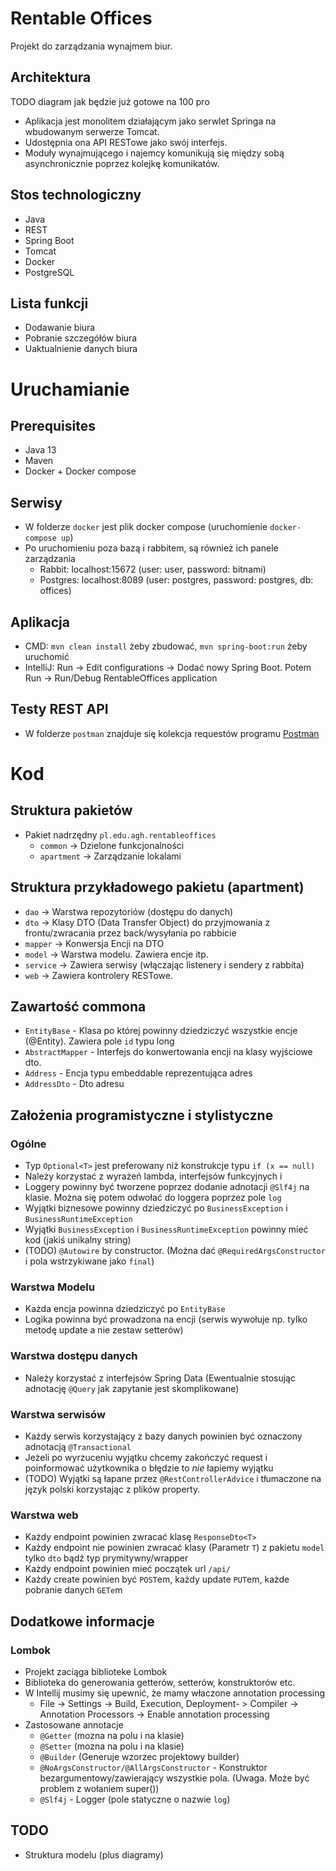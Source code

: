 # Rentable Offices
Projekt do zarządzania wynajmem biur.
## Architektura
TODO diagram jak będzie już gotowe na 100 pro
- Aplikacja jest monolitem działającym jako serwlet Springa na wbudowanym serwerze Tomcat. 
- Udostępnia ona API RESTowe jako swój interfejs.
- Moduły wynajmującego i najemcy komunikują się między sobą asynchronicznie poprzez kolejkę komunikatów.
## Stos technologiczny
- Java
- REST
- Spring Boot
- Tomcat
- Docker
- PostgreSQL
## Lista funkcji
- Dodawanie biura
- Pobranie szczegółów biura
- Uaktualnienie danych biura
# Uruchamianie
## Prerequisites
- Java 13
- Maven
- Docker + Docker compose
## Serwisy
- W folderze `docker` jest plik docker compose (uruchomienie `docker-compose up`)
- Po uruchomieniu poza bazą i rabbitem, są również ich panele zarządzania
  - Rabbit: localhost:15672 (user: user, password: bitnami)
  - Postgres: localhost:8089 (user: postgres, password: postgres, db: offices)
## Aplikacja
- CMD: `mvn clean install` żeby zbudować, `mvn spring-boot:run` żeby uruchomić
- IntelliJ: Run -> Edit configurations -> Dodać nowy Spring Boot. Potem Run -> Run/Debug RentableOffices application

## Testy REST API
- W folderze `postman` znajduje się kolekcja requestów programu [Postman](https://www.postman.com/)

# Kod
## Struktura pakietów
- Pakiet nadrzędny `pl.edu.agh.rentableoffices`
  - `common` -> Dzielone funkcjonalności
  - `apartment` -> Zarządzanie lokalami 
## Struktura przykładowego pakietu (apartment)
- `dao` -> Warstwa repozytoriów (dostępu do danych)
- `dto` -> Klasy DTO (Data Transfer Object) do przyjmowania z frontu/zwracania przez back/wysyłania po rabbicie
- `mapper` -> Konwersja Encji na DTO
- `model` -> Warstwa modelu. Zawiera encje itp.
- `service` -> Zawiera serwisy (włączając listenery i sendery z rabbita)
- `web` -> Zawiera kontrolery RESTowe.
## Zawartość commona
- `EntityBase` - Klasa po której powinny dziedziczyć wszystkie encje (@Entity). Zawiera pole `id` typu long
- `AbstractMapper` - Interfejs do konwertowania encji na klasy wyjściowe dto.
- `Address` - Encja typu embeddable reprezentująca adres
- `AddressDto` - Dto adresu
## Założenia programistyczne i stylistyczne
### Ogólne
- Typ `Optional<T>` jest preferowany niż konstrukcje typu `if (x == null)`
- Należy korzystać z wyrażeń lambda, interfejsów funkcyjnych i 
- Loggery powinny być tworzene poprzez dodanie adnotacji `@Slf4j` na klasie. Można się potem odwołać do loggera poprzez pole `log`
- Wyjątki biznesowe powinny dziedziczyć po `BusinessException` i `BusinessRuntimeException`
- Wyjątki `BusinessException` i `BusinessRuntimeException` powinny mieć kod (jakiś unikalny string)
- (TODO) `@Autowire` by constructor. (Można dać `@RequiredArgsConstructor` i pola wstrzykiwane jako `final`)
### Warstwa Modelu
- Każda encja powinna dziedziczyć po `EntityBase`
- Logika powinna być prowadzona na encji (serwis wywołuje np. tylko metodę update a nie zestaw setterów)
### Warstwa dostępu danych
- Należy korzystać z interfejsów Spring Data (Ewentualnie stosując adnotację `@Query` jak zapytanie jest skomplikowane)

### Warstwa serwisów
- Każdy serwis korzystający z bazy danych powinien być oznaczony adnotacją `@Transactional`
- Jeżeli po wyrzuceniu wyjątku chcemy zakończyć request i poinformować użytkownika o błędzie to *nie* łapiemy wyjątku
- (TODO) Wyjątki są łapane przez `@RestControllerAdvice` i tłumaczone na język polski korzystając z plików property.

### Warstwa web
- Każdy endpoint powinien zwracać klasę `ResponseDto<T>`
- Każdy endpoint nie powinien zwracać klasy (Parametr `T`) z pakietu `model` tylko `dto` bądź typ prymitywny/wrapper
- Każdy endpoint powinien mieć początek url `/api/`
- Każdy create powinien być `POST`em, każdy update `PUT`em, każde pobranie danych `GETe`m

## Dodatkowe informacje
### Lombok
- Projekt zaciąga biblioteke Lombok
- Biblioteka do generowania getterów, setterów, konstruktorów etc.
- W Intellij musimy się upewnić, że mamy właczone annotation processing 
  - File -> Settings -> Build, Execution, Deployment- > Compiler -> Annotation Processors -> Enable annotation processing
- Zastosowane annotacje
  - `@Getter` (mozna na polu i na klasie)
  - `@Setter` (mozna na polu i na klasie)
  - `@Builder` (Generuje wzorzec projektowy builder)
  - `@NoArgsConstructor/@AllArgsConstructor` - Konstruktor bezargumentowy/zawierający wszystkie pola. (Uwaga. Może być problem z wołaniem super())
  - `@Slf4j` - Logger (pole statyczne o nazwie `log`)
  
## TODO
- Struktura modelu (plus diagramy)